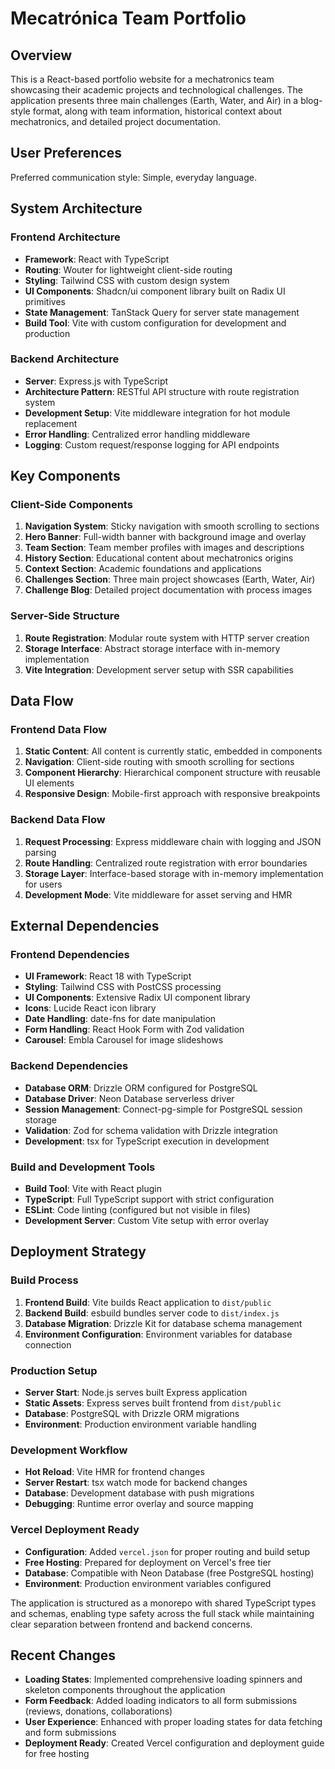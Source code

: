 # Mecatrónica Team Portfolio

## Overview
This is a React-based portfolio website for a mechatronics team showcasing their academic projects and technological challenges. The application presents three main challenges (Earth, Water, and Air) in a blog-style format, along with team information, historical context about mechatronics, and detailed project documentation.

## User Preferences
Preferred communication style: Simple, everyday language.

## System Architecture

### Frontend Architecture
- **Framework**: React with TypeScript
- **Routing**: Wouter for lightweight client-side routing
- **Styling**: Tailwind CSS with custom design system
- **UI Components**: Shadcn/ui component library built on Radix UI primitives
- **State Management**: TanStack Query for server state management
- **Build Tool**: Vite with custom configuration for development and production

### Backend Architecture
- **Server**: Express.js with TypeScript
- **Architecture Pattern**: RESTful API structure with route registration system
- **Development Setup**: Vite middleware integration for hot module replacement
- **Error Handling**: Centralized error handling middleware
- **Logging**: Custom request/response logging for API endpoints

## Key Components

### Client-Side Components
1. **Navigation System**: Sticky navigation with smooth scrolling to sections
2. **Hero Banner**: Full-width banner with background image and overlay
3. **Team Section**: Team member profiles with images and descriptions
4. **History Section**: Educational content about mechatronics origins
5. **Context Section**: Academic foundations and applications
6. **Challenges Section**: Three main project showcases (Earth, Water, Air)
7. **Challenge Blog**: Detailed project documentation with process images

### Server-Side Structure
1. **Route Registration**: Modular route system with HTTP server creation
2. **Storage Interface**: Abstract storage interface with in-memory implementation
3. **Vite Integration**: Development server setup with SSR capabilities

## Data Flow

### Frontend Data Flow
1. **Static Content**: All content is currently static, embedded in components
2. **Navigation**: Client-side routing with smooth scrolling for sections
3. **Component Hierarchy**: Hierarchical component structure with reusable UI elements
4. **Responsive Design**: Mobile-first approach with responsive breakpoints

### Backend Data Flow
1. **Request Processing**: Express middleware chain with logging and JSON parsing
2. **Route Handling**: Centralized route registration with error boundaries
3. **Storage Layer**: Interface-based storage with in-memory implementation for users
4. **Development Mode**: Vite middleware for asset serving and HMR

## External Dependencies

### Frontend Dependencies
- **UI Framework**: React 18 with TypeScript
- **Styling**: Tailwind CSS with PostCSS processing
- **UI Components**: Extensive Radix UI component library
- **Icons**: Lucide React icon library
- **Date Handling**: date-fns for date manipulation
- **Form Handling**: React Hook Form with Zod validation
- **Carousel**: Embla Carousel for image slideshows

### Backend Dependencies
- **Database ORM**: Drizzle ORM configured for PostgreSQL
- **Database Driver**: Neon Database serverless driver
- **Session Management**: Connect-pg-simple for PostgreSQL session storage
- **Validation**: Zod for schema validation with Drizzle integration
- **Development**: tsx for TypeScript execution in development

### Build and Development Tools
- **Build Tool**: Vite with React plugin
- **TypeScript**: Full TypeScript support with strict configuration
- **ESLint**: Code linting (configured but not visible in files)
- **Development Server**: Custom Vite setup with error overlay

## Deployment Strategy

### Build Process
1. **Frontend Build**: Vite builds React application to `dist/public`
2. **Backend Build**: esbuild bundles server code to `dist/index.js`
3. **Database Migration**: Drizzle Kit for database schema management
4. **Environment Configuration**: Environment variables for database connection

### Production Setup
- **Server Start**: Node.js serves built Express application
- **Static Assets**: Express serves built frontend from `dist/public`
- **Database**: PostgreSQL with Drizzle ORM migrations
- **Environment**: Production environment variable handling

### Development Workflow
- **Hot Reload**: Vite HMR for frontend changes
- **Server Restart**: tsx watch mode for backend changes
- **Database**: Development database with push migrations
- **Debugging**: Runtime error overlay and source mapping

### Vercel Deployment Ready
- **Configuration**: Added `vercel.json` for proper routing and build setup
- **Free Hosting**: Prepared for deployment on Vercel's free tier
- **Database**: Compatible with Neon Database (free PostgreSQL hosting)
- **Environment**: Production environment variables configured

The application is structured as a monorepo with shared TypeScript types and schemas, enabling type safety across the full stack while maintaining clear separation between frontend and backend concerns.

## Recent Changes
- **Loading States**: Implemented comprehensive loading spinners and skeleton components throughout the application
- **Form Feedback**: Added loading indicators to all form submissions (reviews, donations, collaborations)
- **User Experience**: Enhanced with proper loading states for data fetching and form submissions
- **Deployment Ready**: Created Vercel configuration and deployment guide for free hosting